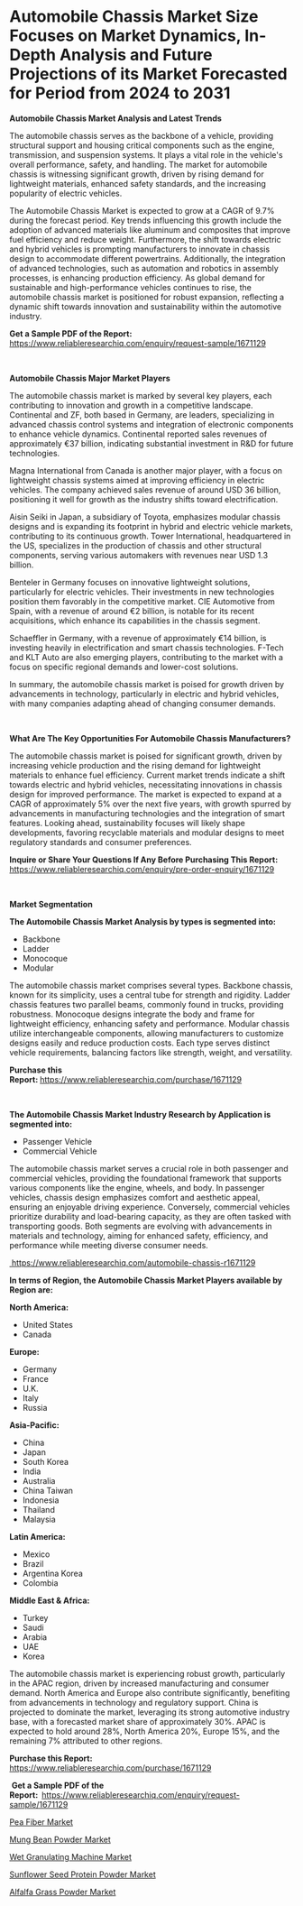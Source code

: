 <p><h1>Automobile Chassis Market Size Focuses on Market Dynamics, In-Depth Analysis and Future Projections of its Market Forecasted for Period from 2024 to 2031</h1></p><p><strong>Automobile Chassis Market Analysis and Latest Trends</strong></p>
<p><p>The automobile chassis serves as the backbone of a vehicle, providing structural support and housing critical components such as the engine, transmission, and suspension systems. It plays a vital role in the vehicle's overall performance, safety, and handling. The market for automobile chassis is witnessing significant growth, driven by rising demand for lightweight materials, enhanced safety standards, and the increasing popularity of electric vehicles.</p><p>The Automobile Chassis Market is expected to grow at a CAGR of 9.7% during the forecast period. Key trends influencing this growth include the adoption of advanced materials like aluminum and composites that improve fuel efficiency and reduce weight. Furthermore, the shift towards electric and hybrid vehicles is prompting manufacturers to innovate in chassis design to accommodate different powertrains. Additionally, the integration of advanced technologies, such as automation and robotics in assembly processes, is enhancing production efficiency. As global demand for sustainable and high-performance vehicles continues to rise, the automobile chassis market is positioned for robust expansion, reflecting a dynamic shift towards innovation and sustainability within the automotive industry.</p></p>
<p><strong>Get a Sample PDF of the Report:&nbsp;</strong> <a href="https://www.reliableresearchiq.com/enquiry/request-sample/1671129?utm_campaign=1609&utm_medium=2&utm_source=Github&utm_content=ia&utm_term=19102024&utm_id=automobile-chassis">https://www.reliableresearchiq.com/enquiry/request-sample/1671129</a></p>
<p>&nbsp;</p>
<p><strong>Automobile Chassis Major Market Players</strong></p>
<p><p>The automobile chassis market is marked by several key players, each contributing to innovation and growth in a competitive landscape. Continental and ZF, both based in Germany, are leaders, specializing in advanced chassis control systems and integration of electronic components to enhance vehicle dynamics. Continental reported sales revenues of approximately €37 billion, indicating substantial investment in R&D for future technologies.</p><p>Magna International from Canada is another major player, with a focus on lightweight chassis systems aimed at improving efficiency in electric vehicles. The company achieved sales revenue of around USD 36 billion, positioning it well for growth as the industry shifts toward electrification.</p><p>Aisin Seiki in Japan, a subsidiary of Toyota, emphasizes modular chassis designs and is expanding its footprint in hybrid and electric vehicle markets, contributing to its continuous growth. Tower International, headquartered in the US, specializes in the production of chassis and other structural components, serving various automakers with revenues near USD 1.3 billion.</p><p>Benteler in Germany focuses on innovative lightweight solutions, particularly for electric vehicles. Their investments in new technologies position them favorably in the competitive market. CIE Automotive from Spain, with a revenue of around €2 billion, is notable for its recent acquisitions, which enhance its capabilities in the chassis segment.</p><p>Schaeffler in Germany, with a revenue of approximately €14 billion, is investing heavily in electrification and smart chassis technologies. F-Tech and KLT Auto are also emerging players, contributing to the market with a focus on specific regional demands and lower-cost solutions.</p><p>In summary, the automobile chassis market is poised for growth driven by advancements in technology, particularly in electric and hybrid vehicles, with many companies adapting ahead of changing consumer demands.</p></p>
<p>&nbsp;</p>
<p><strong>What Are The Key Opportunities For Automobile Chassis Manufacturers?</strong></p>
<p><p>The automobile chassis market is poised for significant growth, driven by increasing vehicle production and the rising demand for lightweight materials to enhance fuel efficiency. Current market trends indicate a shift towards electric and hybrid vehicles, necessitating innovations in chassis design for improved performance. The market is expected to expand at a CAGR of approximately 5% over the next five years, with growth spurred by advancements in manufacturing technologies and the integration of smart features. Looking ahead, sustainability focuses will likely shape developments, favoring recyclable materials and modular designs to meet regulatory standards and consumer preferences.</p></p>
<p><strong>Inquire or Share Your Questions If Any Before Purchasing This Report:</strong> <a href="https://www.reliableresearchiq.com/enquiry/pre-order-enquiry/1671129?utm_campaign=1609&utm_medium=2&utm_source=Github&utm_content=ia&utm_term=19102024&utm_id=automobile-chassis">https://www.reliableresearchiq.com/enquiry/pre-order-enquiry/1671129</a></p>
<p>&nbsp;</p>
<p><strong>Market Segmentation</strong></p>
<p><strong>The Automobile Chassis Market Analysis by types is segmented into:</strong></p>
<p><ul><li>Backbone</li><li>Ladder</li><li>Monocoque</li><li>Modular</li></ul></p>
<p><p>The automobile chassis market comprises several types. Backbone chassis, known for its simplicity, uses a central tube for strength and rigidity. Ladder chassis features two parallel beams, commonly found in trucks, providing robustness. Monocoque designs integrate the body and frame for lightweight efficiency, enhancing safety and performance. Modular chassis utilize interchangeable components, allowing manufacturers to customize designs easily and reduce production costs. Each type serves distinct vehicle requirements, balancing factors like strength, weight, and versatility.</p></p>
<p><strong>Purchase this Report:&nbsp;</strong><a href="https://www.reliableresearchiq.com/purchase/1671129?utm_campaign=1609&utm_medium=2&utm_source=Github&utm_content=ia&utm_term=19102024&utm_id=automobile-chassis">https://www.reliableresearchiq.com/purchase/1671129</a></p>
<p>&nbsp;</p>
<p><strong>The Automobile Chassis Market Industry Research by Application is segmented into:</strong></p>
<p><ul><li>Passenger Vehicle</li><li>Commercial Vehicle</li></ul></p>
<p><p>The automobile chassis market serves a crucial role in both passenger and commercial vehicles, providing the foundational framework that supports various components like the engine, wheels, and body. In passenger vehicles, chassis design emphasizes comfort and aesthetic appeal, ensuring an enjoyable driving experience. Conversely, commercial vehicles prioritize durability and load-bearing capacity, as they are often tasked with transporting goods. Both segments are evolving with advancements in materials and technology, aiming for enhanced safety, efficiency, and performance while meeting diverse consumer needs.</p></p>
<p><a href="https://www.reliableresearchiq.com/automobile-chassis-r1671129?utm_campaign=1609&utm_medium=2&utm_source=Github&utm_content=ia&utm_term=19102024&utm_id=automobile-chassis">&nbsp;https://www.reliableresearchiq.com/automobile-chassis-r1671129</a></p>
<p><strong>In terms of Region, the Automobile Chassis Market Players available by Region are:</strong></p>
<p>
    <p> <strong> North America: </strong>
        <ul>
            <li>United States</li>
            <li>Canada</li>
        </ul>
        </p> 
    <p> <strong> Europe: </strong>
        <ul>
            <li>Germany</li>
            <li>France</li>
            <li>U.K.</li>
            <li>Italy</li>
            <li>Russia</li>
        </ul>
        </p> 
    <p> <strong> Asia-Pacific: </strong>
        <ul>
            <li>China</li>
            <li>Japan</li>
            <li>South Korea</li>
            <li>India</li>
            <li>Australia</li>
            <li>China Taiwan</li>
            <li>Indonesia</li>
            <li>Thailand</li>
            <li>Malaysia</li>
        </ul>
        </p> 
    <p> <strong> Latin America: </strong>
        <ul>
            <li>Mexico</li>
            <li>Brazil</li>
            <li>Argentina Korea</li>
            <li>Colombia</li>
        </ul>
        </p> 
    <p> <strong> Middle East & Africa: </strong>
        <ul>
            <li>Turkey</li>
            <li>Saudi</li>
            <li>Arabia</li>
            <li>UAE</li>
            <li>Korea</li>
        </ul>
    </p>
    </p>
<p><p>The automobile chassis market is experiencing robust growth, particularly in the APAC region, driven by increased manufacturing and consumer demand. North America and Europe also contribute significantly, benefiting from advancements in technology and regulatory support. China is projected to dominate the market, leveraging its strong automotive industry base, with a forecasted market share of approximately 30%. APAC is expected to hold around 28%, North America 20%, Europe 15%, and the remaining 7% attributed to other regions.</p></p>
<p><strong>Purchase this Report: </strong><a href="https://www.reliableresearchiq.com/purchase/1671129?utm_campaign=1609&utm_medium=2&utm_source=Github&utm_content=ia&utm_term=19102024&utm_id=automobile-chassis">https://www.reliableresearchiq.com/purchase/1671129</a></p>
<p>&nbsp;<strong>Get a Sample PDF of the Report:&nbsp;&nbsp;</strong><a href="https://www.reliableresearchiq.com/enquiry/request-sample/1671129?utm_campaign=1609&utm_medium=2&utm_source=Github&utm_content=ia&utm_term=19102024&utm_id=automobile-chassis">https://www.reliableresearchiq.com/enquiry/request-sample/1671129</a></p>
<p><strong></strong></p>
<p><p><a href="https://www.linkedin.com/pulse/insights-pea-fiber-market-size-which-expanding-5-cagr-uttee?utm_campaign=1609&utm_medium=2&utm_source=Github&utm_content=ia&utm_term=19102024&utm_id=automobile-chassis">Pea Fiber Market</a></p><p><a href="https://www.linkedin.com/pulse/mung-bean-powder-market-evolution-future-outlook-forecasting-sntge?utm_campaign=1609&utm_medium=2&utm_source=Github&utm_content=ia&utm_term=19102024&utm_id=automobile-chassis">Mung Bean Powder Market</a></p><p><a href="https://github.com/petbigbeepjn/Market-Research-Report-List-1/blob/main/wet-granulating-machine-market.md?utm_campaign=1609&utm_medium=2&utm_source=Github&utm_content=ia&utm_term=19102024&utm_id=automobile-chassis">Wet Granulating Machine Market</a></p><p><a href="https://www.linkedin.com/pulse/top-trends-transforming-sunflower-seed-protein-powder-jvibe?utm_campaign=1609&utm_medium=2&utm_source=Github&utm_content=ia&utm_term=19102024&utm_id=automobile-chassis">Sunflower Seed Protein Powder Market</a></p><p><a href="https://www.linkedin.com/pulse/sustainability-trends-alfalfa-grass-powder-industry-nywcc?utm_campaign=1609&utm_medium=2&utm_source=Github&utm_content=ia&utm_term=19102024&utm_id=automobile-chassis">Alfalfa Grass Powder Market</a></p></p>